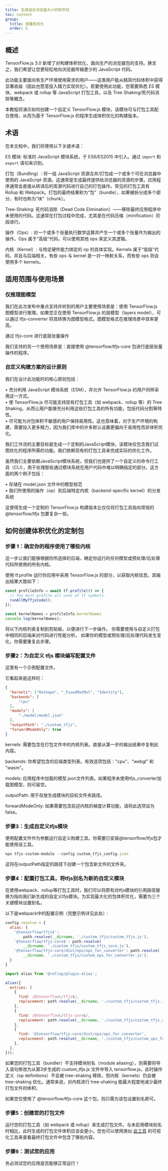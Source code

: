 ```yaml
---
title: 生成适合浏览器大小的软件包
toc: content
group:
  title: 部署和优化
  order: 5
---
```


## 概述  
TensorFlow.js 3.0 新增了对构建体积优化、面向生产的浏览器包的支持。换言之，我们希望让您更轻松地向浏览器传输更少的 JavaScript 代码。  

此功能主要面向有生产环境使用需求的用户——这类用户能从精简代码体积中获得显著收益（因此也愿意投入精力实现优化）。若要使用此功能，您需要熟悉 ES 模块、webpack 或 rollup 等 JavaScript 打包工具，以及 Tree Shaking/死代码消除等概念。  

本教程将演示如何创建一个自定义 TensorFlow.js 模块，该模块可与打包工具配合使用，从而为基于 TensorFlow.js 的程序生成体积优化的构建版本。  

## 术语  
在本文档中，我们将使用以下关键术语：  

ES 模块: 标准的 JavaScript 模块系统，于 ES6/ES2015 中引入。通过 `import` 和 `export` 语句来识别。  

打包（Bundling）: 将一组 JavaScript 资源合并/打包成一个或多个可在浏览器中使用的 JavaScript 资源。这通常是生成最终提供给浏览器的资源的步骤。应用程序通常会直接从转译后的库源代码进行自己的打包操作。常见的打包工具有 Rollup 和 Webpack。打包的最终结果称为“包”（bundle），如果被拆分成多个部分，有时也称为“块”（chunk）。  

Tree-Shaking: 死代码消除（Dead Code Elimination）——移除最终应用程序中未使用的代码。这通常在打包过程中完成，尤其是在代码压缩（minification）阶段进行。  

操作（Ops）: 对一个或多个张量执行数学运算并产生一个或多个张量作为输出的操作。Ops 属于“高级”代码，可以使用其他 ops 来定义其逻辑。  

内核（Kernel）: 与特定硬件能力绑定的 op 的具体实现。Kernels 属于“低级”代码，并且与后端相关。有些 ops 与 kernel 是一对一映射关系，而有些 ops 则会使用多个 kernels。  

## 适用范围与使用场景

### 仅推理图模型  

我们在此次发布中重点支持并听到的用户主要使用场景是：使用 TensorFlow.js 图模型进行推理。如果您正在使用 TensorFlow.js 的层模型（layers model），可以通过 tfjs-converter 将其转换为图模型格式。图模型格式在推理场景中效率更高。

通过 tfjs-core 进行底层张量操作 

我们支持的另一个使用场景是：直接使用 @tensorflow/tfjs-core 包进行底层张量操作的程序。

### 自定义构建方案的设计原则 

我们在设计此功能时的核心原则包括：

• 充分利用 JavaScript 模块系统（ESM），并允许 TensorFlow.js 的用户同样采用这一方式。  
• 使 TensorFlow.js 尽可能支持现有打包工具（如 webpack、rollup 等）的 Tree Shaking，从而让用户能够充分利用这些打包工具的所有功能，包括代码分割等特性。  
• 尽可能为对包体积不敏感的用户保持易用性。这也意味着，对于生产环境的构建，需要投入更多精力，因为我们库中的许多默认设置更偏向于易用性而非体积优化。  

我们工作流的主要目标是生成一个定制的JavaScript模块，该模块仅包含我们试图优化的程序所需的功能。我们依赖现有的打包工具来完成实际的优化工作。

虽然我们主要依赖JavaScript模块系统，但我们也提供了一个自定义的命令行工具（CLI），用于处理那些通过模块系统在用户代码中难以明确指定的部分。这方面的两个例子包括：

• 存储在 model.json 文件中的模型规范  
• 我们所使用的操作（op）到后端特定内核（backend-specific kernel）的分发系统  

这使得生成一个定制的 TensorFlow.js 构建版本比仅仅将打包工具指向常规的 @tensorflow/tfjs 包要复杂一些。

## 如何创建体积优化的定制包

### 步骤 1：确定你的程序使用了哪些内核  
这一步让我们能够根据你所选择的后端，确定你运行的任何模型或预处理/后处理代码所使用的所有内核。

使用 tf.profile 运行你应用中采用 TensorFlow.js 的部分，以获取内核信息。其输出结果大致如下：
```js
const profileInfo = await tf.profile(() => {
  // You must profile all uses of tf symbols.
  runAllMyTfjsCode();
});

const kernelNames = profileInfo.kernelNames
console.log(kernelNames);
```

将以下内核列表复制到剪贴板，以便进行下一步操作。
你需要使用与自定义打包中相同的后端来对代码进行性能分析。
如果你的模型或预处理/后处理代码发生变化，你需要重复此步骤。

### 步骤2：为自定义 tfjs 模块编写配置文件  

这里有一个示例配置文件。

它看起来是这样的：
```json
{
  "kernels": ["Reshape", "_FusedMatMul", "Identity"],
  "backends": [
      "cpu"
  ],
  "models": [
      "./model/model.json"
  ],
  "outputPath": "./custom_tfjs",
  "forwardModeOnly": true
}
```

kernels: 需要包含在打包文件中的内核列表。直接从第一步的输出结果中复制此内容。

backends: 你希望包含的后端类型列表。有效选项包括："cpu"、"webgl" 和 "wasm"。

models: 应用程序中加载的模型.json文件列表。如果程序未使用tfjs_converter加载图模型，则可留空。

outputPath: 用于存放生成模块的目标文件夹路径。

forwardModeOnly: 如果需要包含前述内核的梯度计算功能，请将此选项设为false。

### 步骤3：生成自定义tfjs模块  

使用配置文件作为参数运行自定义构建工具。你需要已安装@tensorflow/tfjs包才能使用该工具。

```js
npx tfjs-custom-module --config custom_tfjs_config.json  
```

这将在outputPath指定的路径下创建一个包含新文件的文件夹。

### 步骤4：配置打包工具，将tfjs别名为新的自定义模块  

在使用webpack、rollup等打包工具时，我们可以将原有对tfjs模块的引用路径替换为指向我们新生成的自定义tfjs模块。为实现最大化的包体积优化，需要为三个关键模块设置别名。

以下是webpack中的配置示例（完整示例详见此处）：
```js
config.resolve = {
  alias: {
    '@tensorflow/tfjs$':
        path.resolve(__dirname, './custom_tfjs/custom_tfjs.js'),
    '@tensorflow/tfjs-core$': path.resolve(
        __dirname, './custom_tfjs/custom_tfjs_core.js'),
    '@tensorflow/tfjs-core/dist/ops/ops_for_converter': path.resolve(
        __dirname, './custom_tfjs/custom_ops_for_converter.js'),
  }
}
```

```js
import alias from '@rollup/plugin-alias';

alias({
  entries: [
    {
      find: /@tensorflow\/tfjs$/,
      replacement: path.resolve(__dirname, './custom_tfjs/custom_tfjs.js'),
    },
    {
      find: /@tensorflow\/tfjs-core$/,
      replacement: path.resolve(__dirname, './custom_tfjs/custom_tfjs_core.js'),
    },
    {
      find: '@tensorflow/tfjs-core/dist/ops/ops_for_converter',
      replacement: path.resolve(__dirname, './custom_tfjs/custom_ops_for_converter.js'),
    },
  ],
}));
```

如果您的打包工具（bundler）不支持模块别名（module aliasing），则需要将导入语句修改为从第3步生成的 custom_tfjs.js 文件中导入 tensorflow.js。此时操作定义（op definitions）不会被 tree-shaking 移除，但内核（kernels）仍会被 tree-shaking 优化。通常来说，对内核进行 tree-shaking 能最大程度地减少最终打包文件的体积。

如果您仅使用了 @tensorflow/tfjs-core 这个包，则只需为该包设置别名即可。

### 步骤5：创建您的打包文件

运行您的打包工具（如 webpack 或 rollup）来生成打包文件。与未启用模块别名时相比，此时生成的打包文件体积应该会更小。您也可以使用类似 [此工具](https://webpack.github.io/analyse/) 的可视化工具来查看最终打包文件中包含了哪些内容。

### 步骤6：测试您的应用  

务必测试您的应用是否能够正常运行！
